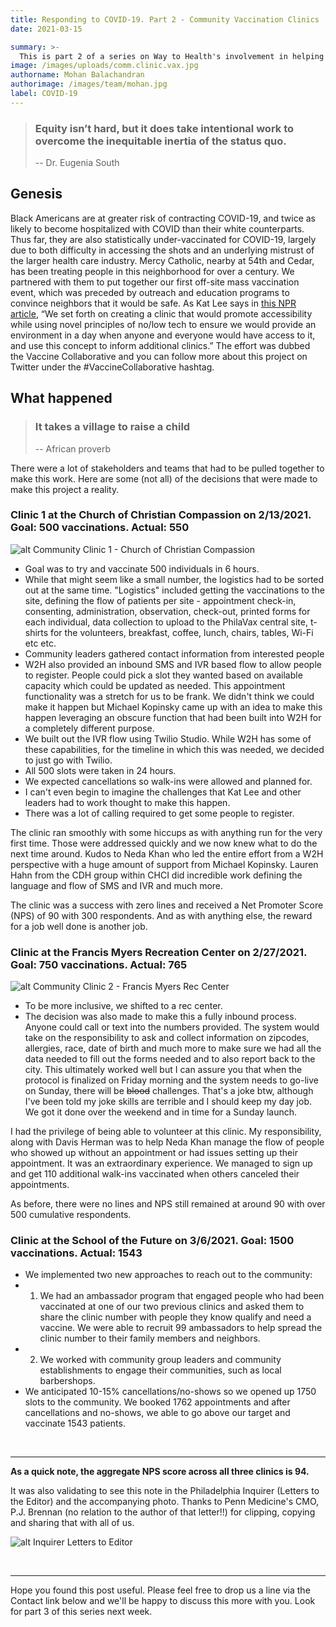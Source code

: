 ```yaml
---
title: Responding to COVID-19. Part 2 - Community Vaccination Clinics
date: 2021-03-15

summary: >-
  This is part 2 of a series on Way to Health's involvement in helping address the pandemic. This post focuses on the design and launch of the Community Vaccine Clinics project. Black Americans are at a greater risk of contracting COVID-19 and twice as likely to be hospitalized. They are also under-vaccinated compared to other groups. There was an intentional effort at Penn Medicine to set up community vaccination clinics in partnership with local community and faith based organizations to try and vaccinate this vulnerable population. Led by Dr. Kathleen Lee and supported on the backend by Way to Health, the effort has so-far managed to vaccinate 3000+ individuals over three 1 day clinics. The aggregate NPS across all three clinics is 94!
image: /images/uploads/comm.clinic.vax.jpg
authorname: Mohan Balachandran
authorimage: /images/team/mohan.jpg
label: COVID-19
---
```

<blockquote>
<h3>Equity isn’t hard, but it does take intentional work to overcome the inequitable inertia of the status quo.</h3> 

-- Dr. Eugenia South
</blockquote>

## Genesis
Black Americans are at greater risk of contracting COVID-19, and twice as likely to become hospitalized with COVID than their white counterparts. Thus far, they are also statistically under-vaccinated for COVID-19, largely due to both difficulty in accessing the shots and an underlying mistrust of the larger health care industry. Mercy Catholic, nearby at 54th and Cedar, has been treating people in this neighborhood for over a century. We partnered with them to put together our first off-site mass vaccination event, which was preceded by outreach and education programs to convince neighbors that it would be safe. As Kat Lee says in [this NPR article](https://whyy.org/articles/black-church-leaders-health-systems-organize-mass-vaccination-site-in-west-philadelphia/), “We set forth on creating a clinic that would promote accessibility while using novel principles of no/low tech to ensure we would provide an environment in a day when anyone and everyone would have access to it, and use this concept to inform additional clinics.” The effort was dubbed the Vaccine Collaborative and you can follow more about this project on Twitter under the #VaccineCollaborative hashtag. 


## What happened 
<blockquote>
<h3>It takes a village to raise a child</h3> 

-- African proverb
</blockquote>

There were a lot of stakeholders and teams that had to be pulled together to make this work. Here are some (not all) of the decisions that were made to make this project a reality.

### **Clinic 1 at the Church of Christian Compassion on 2/13/2021. Goal: 500 vaccinations. Actual: 550**

![alt Community Clinic 1 - Church of Christian Compassion](/images/uploads/wphilly.vax.whyy.jpg "Community Clinic 1 - Church of Christian Compassion") 

- Goal was to try and vaccinate 500 individuals in 6 hours. 
- While that might seem like a small number, the logistics had to be sorted out at the same time. "Logistics" included getting the vaccinations to the site, defining the flow of patients per site - appointment check-in, consenting, administration, observation, check-out, printed forms for each individual, data collection to upload to the PhilaVax central site, t-shirts for the volunteers, breakfast, coffee, lunch, chairs, tables, Wi-Fi etc etc. 
- Community leaders gathered contact information from interested people
- W2H also provided an inbound SMS and IVR based flow to allow people to register. People could pick a slot they wanted based on available capacity which could be updated as needed. This appointment functionality was a stretch for us to be frank. We didn't think we could make it happen but Michael Kopinsky came up with an idea to make this happen leveraging an obscure function that had been built into W2H for a completely different purpose.
- We built out the IVR flow using Twilio Studio. While W2H has some of these capabilities, for the timeline in which this was needed, we decided to just go with Twilio. 
- All 500 slots were taken in 24 hours. 
- We expected cancellations so walk-ins were allowed and planned for. 
- I can't even begin to imagine the challenges that Kat Lee and other leaders had to work thought to make this happen. 
- There was a lot of calling required to get some people to register. 

The clinic ran smoothly with some hiccups as with anything run for the very first time. Those were addressed quickly and we now knew what to do the next time around. Kudos to Neda Khan who led the entire effort from a W2H perspective with a huge amount of support from Michael Kopinsky. Lauren Hahn from the CDH group within CHCI did incredible work defining the language and flow of SMS and IVR and much more. 

The clinic was a success with zero lines and received a Net Promoter Score (NPS) of 90 with 300 respondents. And as with anything else, the reward for a job well done is another job. 

### **Clinic at the Francis Myers Recreation Center on 2/27/2021. Goal: 750 vaccinations. Actual: 765**

![alt Community Clinic 2 - Francis Myers Rec Center](/images/uploads/clinic2.jpg "Community Clinic 2 - Francis Myers Rec Center") 

- To be more inclusive, we shifted to a rec center.
- The decision was also made to make this a fully inbound process. Anyone could call or text into the numbers provided. The system would take on the responsibility to ask and collect information on zipcodes, allergies, race, date of birth and much more to make sure we had all the data needed to fill out the forms needed and to also report back to the city. This ultimately worked well but I can assure you that when the protocol is finalized on Friday morning and the system needs to go-live on Sunday, there will be ~~blood~~ challenges. That's a joke btw, although I've been told my joke skills are terrible and I should keep my day job. We got it done over the weekend and in time for a Sunday launch. 

I had the privilege of being able to volunteer at this clinic. My responsibility, along with Davis Herman was to help Neda Khan manage the flow of people who showed up without an appointment or had issues setting up their appointment. It was an extraordinary experience. We managed to sign up and get 110 additional walk-ins vaccinated when others canceled their appointments. 

As before, there were no lines and NPS still remained at around 90 with over 500 cumulative respondents. 

### **Clinic at the School of the Future on 3/6/2021. Goal: 1500 vaccinations. Actual: 1543**

- We implemented two new approaches to reach out to the community: 
- 1) We had an ambassador program that engaged people who had been vaccinated at one of our two previous clinics and asked them to share the clinic number with people they know qualify and need a vaccine. We were able to recruit 99 ambassadors to help spread the clinic number to their family members and neighbors.
- 2) We worked with community group leaders and community establishments to engage their communities, such as local barbershops. 
- We anticipated 10-15% cancellations/no-shows so we opened up 1750 slots to the community. We booked 1762 appointments and after cancellations and no-shows, we able to go above our target and vaccinate 1543 patients. 

<br/> <hr/>
**As a quick note, the aggregate NPS score across all three clinics is 94.**

It was also validating to see this note in the Philadelphia Inquirer (Letters to the Editor) and the accompanying photo. Thanks to Penn Medicine's CMO, P.J. Brennan (no relation to the author of that letter!!) for clipping, copying and sharing that with all of us. 

![alt Inquirer Letters to Editor](/images/uploads/inquirer.jpg "Inquirer Letters to Editor") 


<br/> <hr/>
Hope you found this post useful. Please feel free to drop us a line via the Contact link below and we'll be happy to discuss this more with you. Look for part 3 of this series next week.
